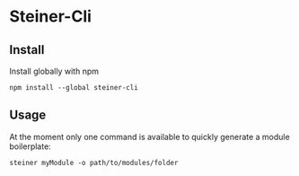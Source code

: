 # Steiner-Cli

## Install

Install globally with npm 

```
npm install --global steiner-cli
```

## Usage

At the moment only one command is available to quickly generate a module boilerplate:

```
steiner myModule -o path/to/modules/folder
```
